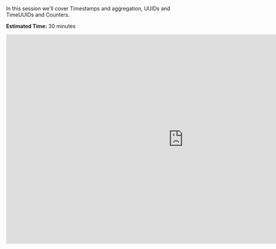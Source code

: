 In this session we'll cover Timestamps and aggregation, UUIDs and TimeUUIDs and Counters.

**Estimated Time:** 30 minutes

<iframe src="https://docs.google.com/presentation/d/1fiPLUZu28Izz2wJxKq1ae_7ZgBXqo3nEhnmTZzXZkJg/embed?start=true&loop=true&delayms=10000" frameborder="0" width="960" height="569" allowfullscreen="true" mozallowfullscreen="true" webkitallowfullscreen="true" style="display: block;margin: auto;"></iframe>

